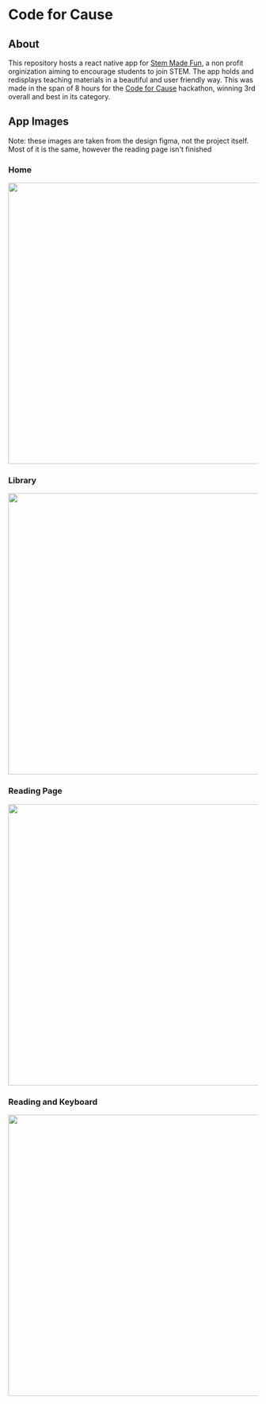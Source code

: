 # Code for Cause
## About
This repository hosts a react native app for [Stem Made Fun](https://www.stemmadefun.com/), a non profit orginization aiming to encourage students to join STEM. The app holds and redisplays teaching materials in a beautiful and user friendly way. This was made in the span of 8 hours for the [Code for Cause](https://www.codeforcause.dev/) hackathon, winning 3rd overall and best in its category. <br>

## App Images
Note: these images are taken from the design figma, not the project itself. Most of it is the same, however the reading page isn't finished <br>

### Home
<img height=567px src="https://github.com/Gabibag/codeforcause/assets/97263038/beea2a2f-2103-47eb-abe1-9df9990cb99d">


### Library
<img height=567px src="https://github.com/Gabibag/codeforcause/assets/97263038/f9ccf212-1c30-46ce-8733-6a04a1c7af6a">

### Reading Page
<img height=567px src="https://github.com/Gabibag/codeforcause/assets/97263038/8e99e929-1e9c-467f-98f4-02ac146ec805">

### Reading and Keyboard
<img height=567px src="https://github.com/Gabibag/codeforcause/assets/97263038/47832220-a330-45c5-8c4c-5255997aa619">


